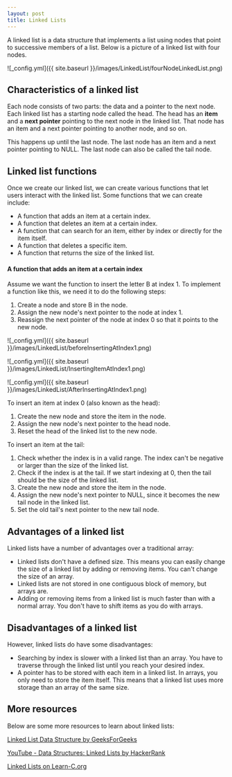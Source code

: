 ```yaml
---
layout: post
title: Linked Lists
---
```


A linked list is a data structure that implements a list using nodes that point to successive members of a list. Below is a picture of a linked list with four nodes.

![_config.yml]({{ site.baseurl }}/images/LinkedList/fourNodeLinkedList.png)

## Characteristics of a linked list
Each node consists of two parts: the data and a pointer to the next node. Each linked list has a starting node called the head. 
The head has an **item** and a **next pointer** pointing to the next node in the linked list. 
That node has an item and a next pointer pointing to another node, and so on.

This happens up until the last node. The last node has an item and a next pointer pointing to NULL.
The last node can also be called the tail node.

## Linked list functions
Once we create our linked list, we can create various functions that let users interact with the linked list.
Some functions that we can create include:
* A function that adds an item at a certain index.
* A function that deletes an item at a certain index.
* A function that can search for an item, either by index or directly for the item itself.
* A function that deletes a specific item.
* A function that returns the size of the linked list. 

#### A function that adds an item at a certain index
Assume we want the function to insert the letter B at index 1.
To implement a function like this, we need it to do the following steps:
1. Create a node and store B in the node.
2. Assign the new node's next pointer to the node at index 1.
3. Reassign the next pointer of the node at index 0 so that it points to the new node.


![_config.yml]({{ site.baseurl }}/images/LinkedList/beforeInsertingAtIndex1.png)

![_config.yml]({{ site.baseurl }}/images/LinkedList/InsertingItemAtIndex1.png)

![_config.yml]({{ site.baseurl }}/images/LinkedList/AfterInsertingAtIndex1.png)

To insert an item at index 0 (also known as the head):
1. Create the new node and store the item in the node.
2. Assign the new node's next pointer to the head node.
3. Reset the head of the linked list to the new node.

To insert an item at the tail:
1. Check whether the index is in a valid range. The index can't be negative or larger than the size of the linked list.
2. Check if the index is at the tail. If we start indexing at 0, then the tail should be the size of the linked list.
3. Create the new node and store the item in the node.
4. Assign the new node's next pointer to NULL, since it becomes the new tail node in the linked list.
5. Set the old tail's next pointer to the new tail node.

## Advantages of a linked list
Linked lists have a number of advantages over a traditional array:
* Linked lists don't have a defined size. This means you can easily change the size of a linked list by adding or removing items. You can't change the size of an array.
* Linked lists are not stored in one contiguous block of memory, but arrays are.
* Adding or removing items from a linked list is much faster than with a normal array. You don't have to shift items as you do with arrays.

## Disadvantages of a linked list
However, linked lists do have some disadvantages:
* Searching by index is slower with a linked list than an array. You have to traverse through the linked list until you reach your desired index.
* A pointer has to be stored with each item in a linked list. In arrays, you only need to store the item itself. This means that a linked list uses more storage than an array of the same size.

## More resources

Below are some more resources to learn about linked lists:

[Linked List Data Structure by GeeksForGeeks](https://www.geeksforgeeks.org/data-structures/linked-list/)

[YouTube - Data Structures: Linked Lists by HackerRank](https://www.youtube.com/watch?v=njTh_OwMljA)

[Linked Lists on Learn-C.org](https://www.learn-c.org/en/Linked_lists)

